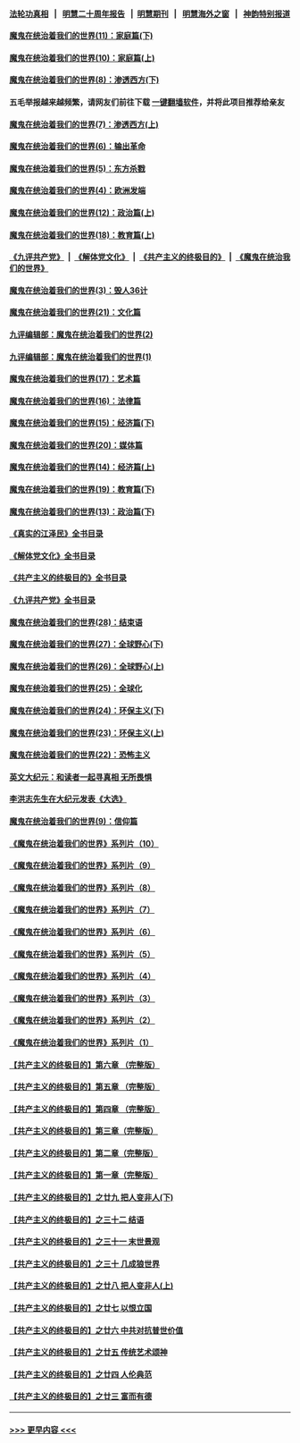 #### [法轮功真相](https://github.com/gfw-breaker/truth/blob/master/README.md?t=0) &nbsp;&nbsp;|&nbsp;&nbsp; [明慧二十周年报告](https://github.com/gfw-breaker/mh-reports/blob/master/README.md?t=0) &nbsp;&nbsp;|&nbsp;&nbsp;[明慧期刊](https://github.com/gfw-breaker/mh-qikan) &nbsp;&nbsp;|&nbsp;&nbsp; [明慧海外之窗](https://github.com/gfw-breaker/mh-news/blob/master/README.md?t=0) &nbsp;&nbsp;|&nbsp;&nbsp; [神韵特别报道](https://github.com/gfw-breaker/mh-news/blob/master/shenyun.md?t=0)
#### [魔鬼在统治着我们的世界(11)：家庭篇(下)](../pages/nsc422/n10440961.md?t=01161543) 
#### [魔鬼在统治着我们的世界(10)：家庭篇(上)](../pages/nsc422/n10435448.md?t=01161543) 
#### [魔鬼在统治着我们的世界(8)：渗透西方(下)](../pages/nsc422/n10429603.md?t=01161543) 
#### 五毛举报越来越频繁，请网友们前往下载 [一键翻墙软件](https://github.com/gfw-breaker/ssr-accounts)，并将此项目推荐给亲友
#### [魔鬼在统治着我们的世界(7)：渗透西方(上)](../pages/nsc422/n10426013.md?t=01161543) 
#### [魔鬼在统治着我们的世界(6)：输出革命](../pages/nsc422/n10421536.md?t=01161543) 
#### [魔鬼在统治着我们的世界(5)：东方杀戮](../pages/nsc422/n10417707.md?t=01161543) 
#### [魔鬼在统治着我们的世界(4)：欧洲发端](../pages/nsc422/n10414890.md?t=01161543) 
#### [魔鬼在统治着我们的世界(12)：政治篇(上)](../pages/nsc422/n10444576.md?t=01161543) 
#### [魔鬼在统治着我们的世界(18)：教育篇(上)](../pages/nsc422/n10526970.md?t=01161543) 
#### [《九评共产党》](https://github.com/begood0513/9ping.md/blob/master/README.md) &nbsp;|&nbsp; [《解体党文化》](../../../../jtdwh.md/blob/master/README.md)  &nbsp;|&nbsp; [《共产主义的终极目的》](../../../../gczydzjmd.md/blob/master/README.md) &nbsp;|&nbsp; [《魔鬼在统治我们的世界》](../../../../mgztzwmdsj.md/blob/master/README.md) 
#### [魔鬼在统治着我们的世界(3)：毁人36计](../pages/nsc422/n10411583.md?t=01161543) 
#### [魔鬼在统治着我们的世界(21)：文化篇](../pages/nsc422/n10597706.md?t=01161543) 
#### [九评编辑部：魔鬼在统治着我们的世界(2)](../pages/nsc422/n10410036.md?t=01161543) 
#### [九评编辑部：魔鬼在统治着我们的世界(1)](../pages/nsc422/n10406825.md?t=01161543) 
#### [魔鬼在统治着我们的世界(17)：艺术篇](../pages/nsc422/n10499093.md?t=01161543) 
#### [魔鬼在统治着我们的世界(16)：法律篇](../pages/nsc422/n10485969.md?t=01161543) 
#### [魔鬼在统治着我们的世界(15)：经济篇(下)](../pages/nsc422/n10469975.md?t=01161543) 
#### [魔鬼在统治着我们的世界(20)：媒体篇](../pages/nsc422/n10586579.md?t=01161543) 
#### [魔鬼在统治着我们的世界(14)：经济篇(上)](../pages/nsc422/n10457370.md?t=01161543) 
#### [魔鬼在统治着我们的世界(19)：教育篇(下)](../pages/nsc422/n10564808.md?t=01161543) 
#### [魔鬼在统治着我们的世界(13)：政治篇(下)](../pages/nsc422/n10448270.md?t=01161543) 
#### [《真实的江泽民》全书目录](../pages/nsc422/n13721399.md?t=01161543) 
#### [《解体党文化》全书目录](../pages/nsc422/n13721157.md?t=01161543) 
#### [《共产主义的终极目的》全书目录](../pages/nsc422/n13721048.md?t=01161543) 
#### [《九评共产党》全书目录](../pages/nsc422/n13708085.md?t=01161543) 
#### [魔鬼在统治着我们的世界(28)：结束语](../pages/nsc422/n10936246.md?t=01161543) 
#### [魔鬼在统治着我们的世界(27)：全球野心(下)](../pages/nsc422/n10928319.md?t=01161543) 
#### [魔鬼在统治着我们的世界(26)：全球野心(上)](../pages/nsc422/n10900318.md?t=01161543) 
#### [魔鬼在统治着我们的世界(25)：全球化](../pages/nsc422/n10788205.md?t=01161543) 
#### [魔鬼在统治着我们的世界(24)：环保主义(下)](../pages/nsc422/n10695307.md?t=01161543) 
#### [魔鬼在统治着我们的世界(23)：环保主义(上)](../pages/nsc422/n10688613.md?t=01161543) 
#### [魔鬼在统治着我们的世界(22)：恐怖主义](../pages/nsc422/n10614727.md?t=01161543) 
#### [英文大纪元：和读者一起寻真相 无所畏惧](../pages/nsc422/n12542027.md?t=01161543) 
#### [李洪志先生在大纪元发表《大选》](../pages/nsc422/n12534746.md?t=01161543) 
#### [魔鬼在统治着我们的世界(9)：信仰篇](../pages/nsc422/n10432159.md?t=01161543) 
#### [《魔鬼在统治着我们的世界》系列片（10）](../pages/nsc422/n12292670.md?t=01161543) 
#### [《魔鬼在统治着我们的世界》系列片（9）](../pages/nsc422/n12290859.md?t=01161543) 
#### [《魔鬼在统治着我们的世界》系列片（8）](../pages/nsc422/n12287445.md?t=01161543) 
#### [《魔鬼在统治着我们的世界》系列片（7）](../pages/nsc422/n12283425.md?t=01161543) 
#### [《魔鬼在统治着我们的世界》系列片（6）](../pages/nsc422/n12282314.md?t=01161543) 
#### [《魔鬼在统治着我们的世界》系列片（5）](../pages/nsc422/n12281419.md?t=01161543) 
#### [《魔鬼在统治着我们的世界》系列片（4）](../pages/nsc422/n12274024.md?t=01161543) 
#### [《魔鬼在统治着我们的世界》系列片（3）](../pages/nsc422/n12271322.md?t=01161543) 
#### [《魔鬼在统治着我们的世界》系列片（2）](../pages/nsc422/n12269049.md?t=01161543) 
#### [《魔鬼在统治着我们的世界》系列片（1）](../pages/nsc422/n12267575.md?t=01161543) 
#### [【共产主义的终极目的】第六章 （完整版）](../pages/nsc422/n11428913.md?t=01161543) 
#### [【共产主义的终极目的】第五章 （完整版）](../pages/nsc422/n11428912.md?t=01161543) 
#### [【共产主义的终极目的】第四章 （完整版）](../pages/nsc422/n11428907.md?t=01161543) 
#### [【共产主义的终极目的】第三章（完整版）](../pages/nsc422/n11428848.md?t=01161543) 
#### [【共产主义的终极目的】第二章（完整版）](../pages/nsc422/n11428831.md?t=01161543) 
#### [【共产主义的终极目的】第一章（完整版）](../pages/nsc422/n11417651.md?t=01161543) 
#### [【共产主义的终极目的】之廿九 把人变非人(下)](../pages/nsc422/n11344140.md?t=01161543) 
#### [【共产主义的终极目的】之三十二 结语](../pages/nsc422/n11360535.md?t=01161543) 
#### [【共产主义的终极目的】之三十一 末世景观](../pages/nsc422/n11351129.md?t=01161543) 
#### [【共产主义的终极目的】之三十 几成狼世界](../pages/nsc422/n11348280.md?t=01161543) 
#### [【共产主义的终极目的】之廿八 把人变非人(上)](../pages/nsc422/n11340492.md?t=01161543) 
#### [【共产主义的终极目的】之廿七 以恨立国](../pages/nsc422/n11336944.md?t=01161543) 
#### [【共产主义的终极目的】之廿六 中共对抗普世价值](../pages/nsc422/n11324785.md?t=01161543) 
#### [【共产主义的终极目的】之廿五 传统艺术颂神](../pages/nsc422/n11296396.md?t=01161543) 
#### [【共产主义的终极目的】之廿四 人伦典范](../pages/nsc422/n11296397.md?t=01161543) 
#### [【共产主义的终极目的】之廿三 富而有德](../pages/nsc422/n11283598.md?t=01161543) 

----
#### [ >>> 更早内容 <<< ](../indexes/nsc422-earlier.md)

